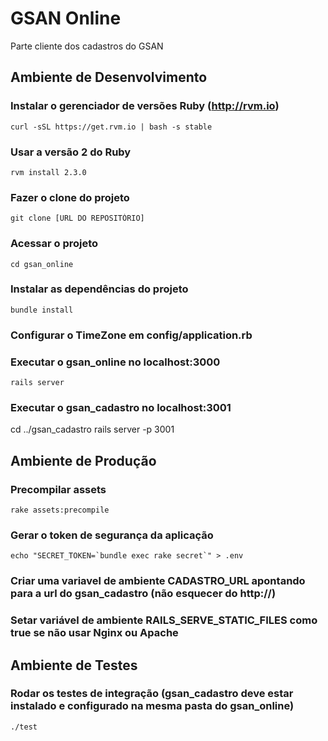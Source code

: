 # GSAN Online

Parte cliente dos cadastros do GSAN

## Ambiente de Desenvolvimento

### Instalar o gerenciador de versões Ruby (http://rvm.io)
    curl -sSL https://get.rvm.io | bash -s stable

### Usar a versão 2 do Ruby
    rvm install 2.3.0

### Fazer o clone do projeto
    git clone [URL DO REPOSITÓRIO]

### Acessar o projeto
    cd gsan_online

### Instalar as dependências do projeto
    bundle install

### Configurar o TimeZone em config/application.rb

### Executar o gsan_online no localhost:3000
    rails server

### Executar o gsan_cadastro no localhost:3001
   cd ../gsan_cadastro
   rails server -p 3001

## Ambiente de Produção

### Precompilar assets
    rake assets:precompile

### Gerar o token de segurança da aplicação
    echo "SECRET_TOKEN=`bundle exec rake secret`" > .env

### Criar uma variavel de ambiente CADASTRO_URL apontando para a url do gsan_cadastro (não esquecer do http://)

### Setar variável de ambiente RAILS_SERVE_STATIC_FILES como true se não usar Nginx ou Apache

## Ambiente de Testes

### Rodar os testes de integração (gsan_cadastro deve estar instalado e configurado na mesma pasta do gsan_online)
    ./test
